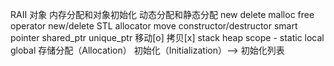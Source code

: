 RAII
对象
内存分配和对象初始化
动态分配和静态分配
new delete
malloc free
operator new/delete
STL allocator
move
constructor/destructor
smart pointer
shared_ptr
unique_ptr 移动[o] 拷贝[x]
stack heap
scope - static local global
存储分配（Allocation）
初始化（Initialization）--> 初始化列表